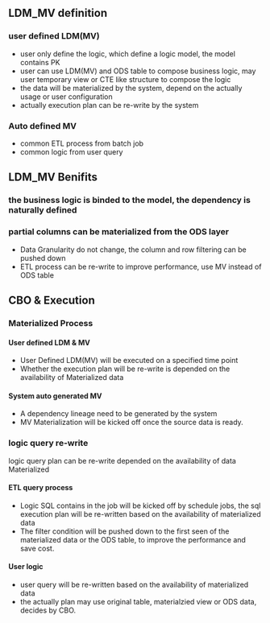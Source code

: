 ## LDM_MV definition
### user defined LDM(MV)
* user only define the logic, which define a logic model, the model contains PK
* user can use LDM(MV) and ODS table to compose business logic, may user temporary view or CTE like structure to compose the logic
* the data will be materialized by the system, depend on the actually usage or user configuration
* actually execution plan can be re-write by the system
### Auto defined MV
* common ETL process from batch job
* common logic from user query

## LDM_MV Benifits
### the business logic is binded to the model, the dependency is naturally defined
### partial columns can be materialized from the ODS layer
* Data Granularity do not change, the column and row filtering can be pushed down
* ETL process can be re-write to improve performance, use MV instead of ODS table

## CBO & Execution
### Materialized Process
#### User defined LDM & MV
* User Defined LDM(MV) will be executed on a specified time point
* Whether the execution plan will be re-write is depended on the availability of Materialized data
#### System auto generated MV
* A dependency lineage need to be generated by the system
* MV Materialization will be kicked off once the source data is ready.

### logic query re-write
logic query plan can be re-write depended on the availability of data Materialized
#### ETL query process
* Logic SQL contains in the job will be kicked off by schedule jobs, the sql execution plan will be re-written based on the availability of materialized data
* The filter condition will be pushed down to the first seen of the materialized data or the ODS table, to improve the performance and save cost.
#### User logic
* user query will be re-written based on the availability of materialized data
* the actually plan may use original table, materialzied view or ODS data, decides by CBO.

